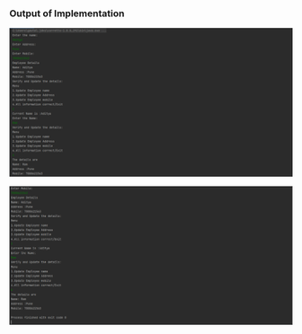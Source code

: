 ### Output of Implementation

![](https://github.com/AdityaGautam05/LLTS-JAVA-OOPS-255955/blob/main/Images/A1Q5-1.PNG)

![](https://github.com/AdityaGautam05/LLTS-JAVA-OOPS-255955/blob/main/Images/A1Q5-2.PNG)
